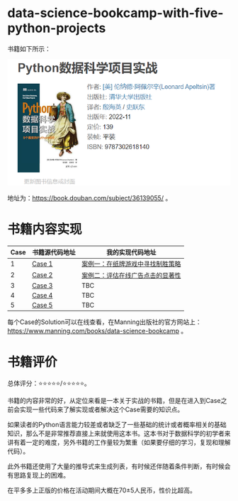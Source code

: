 # data-science-bookcamp-with-five-python-projects

书籍如下所示：

![image-20240408075225749](README/image-20240408075225749.png)

地址为：https://book.douban.com/subject/36139055/ 。

# 书籍内容实现

| Case | 书籍源代码地址                                               | 我的实现代码地址                                             |
| ---- | ------------------------------------------------------------ | ------------------------------------------------------------ |
| 1    | [Case 1](https://github.com/YeJiu97/data-science-bookcamp-with-five-python-projects/tree/main/scr/Case_Study1) | [案例一：在纸牌游戏中寻找制胜策略](https://github.com/YeJiu97/data-science-bookcamp-with-five-python-projects/blob/main/%E6%A1%88%E4%BE%8B%E4%B8%80%EF%BC%9A%E5%9C%A8%E7%BA%B8%E7%89%8C%E6%B8%B8%E6%88%8F%E4%B8%AD%E5%AF%BB%E6%89%BE%E5%88%B6%E8%83%9C%E7%AD%96%E7%95%A5.ipynb) |
| 2    | [Case 2](https://github.com/YeJiu97/data-science-bookcamp-with-five-python-projects/tree/main/scr/Case_Study2) | [案例二：评估在线广告点击的显著性](https://github.com/YeJiu97/data-science-bookcamp-with-five-python-projects/blob/main/%E6%A1%88%E4%BE%8B%E4%BA%8C%EF%BC%9A%E8%AF%84%E4%BC%B0%E5%9C%A8%E7%BA%BF%E5%B9%BF%E5%91%8A%E7%82%B9%E5%87%BB%E7%9A%84%E6%98%BE%E8%91%97%E6%80%A7.ipynb) |
| 3    | [Case 3](https://github.com/YeJiu97/data-science-bookcamp-with-five-python-projects/tree/main/scr/Case_Study3) | TBC                                                          |
| 4    | [Case 4](https://github.com/YeJiu97/data-science-bookcamp-with-five-python-projects/tree/main/scr/Case_Study4) | TBC                                                          |
| 5    | [Case 5](https://github.com/YeJiu97/data-science-bookcamp-with-five-python-projects/tree/main/scr/Case_Study5) | TBC                                                          |

每个Case的Solution可以在线查看，在Manning出版社的官方网站上：https://www.manning.com/books/data-science-bookcamp 。

# 书籍评价

总体评分：⭐⭐⭐⭐⭐/⭐⭐⭐⭐⭐。

书籍的内容非常的好，从定位来看是一本关于实战的书籍，但是在进入到Case之前会实现一些代码来了解实现或者解决这个Case需要的知识点。

如果读者的Python语言能力较差或者缺乏了一些基础的统计或者概率相关的基础知识，那么不是非常推荐直接上来就使用这本书。这本书对于数据科学的初学者来讲有着一定的难度，另外书籍的工作量较为繁重（如果要仔细的学习，复现和理解代码）。

此外书籍还使用了大量的推导式来生成列表，有时候还伴随着条件判断，有时候会有思路复现上的困难。

在平多多上正版的价格在活动期间大概在70±5人民币，性价比超高。
